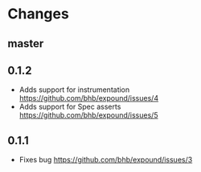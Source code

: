 # Changes

## master

## 0.1.2

- Adds support for instrumentation https://github.com/bhb/expound/issues/4
- Adds support for Spec asserts https://github.com/bhb/expound/issues/5

## 0.1.1

- Fixes bug https://github.com/bhb/expound/issues/3
